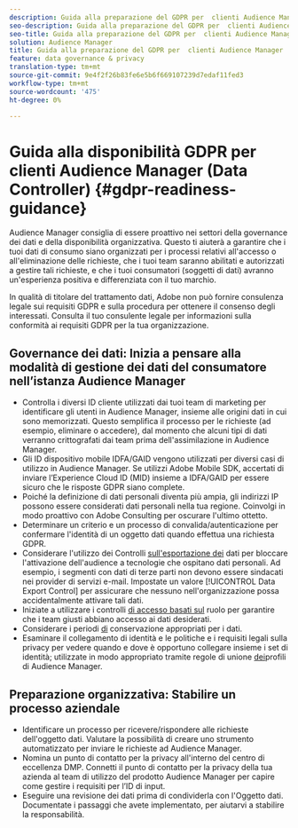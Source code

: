 ```yaml
---
description: Guida alla preparazione del GDPR per  clienti Audience Manager
seo-description: Guida alla preparazione del GDPR per  clienti Audience Manager
seo-title: Guida alla preparazione del GDPR per  clienti Audience Manager
solution: Audience Manager
title: Guida alla preparazione del GDPR per  clienti Audience Manager
feature: data governance & privacy
translation-type: tm+mt
source-git-commit: 9e4f2f26b83fe6e5b6f669107239d7edaf11fed3
workflow-type: tm+mt
source-wordcount: '475'
ht-degree: 0%

---
```



# Guida alla disponibilità GDPR per  clienti Audience Manager (Data Controller) {#gdpr-readiness-guidance}

 Audience Manager consiglia di essere proattivo nei settori della governance dei dati e della disponibilità organizzativa. Questo ti aiuterà a garantire che i tuoi dati di consumo siano organizzati per i processi relativi all&#39;accesso o all&#39;eliminazione delle richieste, che i tuoi team saranno abilitati e autorizzati a gestire tali richieste, e che i tuoi consumatori (soggetti di dati) avranno un&#39;esperienza positiva e differenziata con il tuo marchio.

In qualità di titolare del trattamento dati, Adobe non può fornire consulenza legale sui requisiti GDPR e sulla procedura per ottenere il consenso degli interessati. Consulta il tuo consulente legale per informazioni sulla conformità ai requisiti GDPR per la tua organizzazione.

## Governance dei dati: Inizia a pensare alla modalità di gestione dei dati del consumatore nell’istanza  Audience Manager

* Controlla i diversi ID cliente utilizzati dai tuoi team di marketing per identificare gli utenti in  Audience Manager, insieme alle origini dati in cui sono memorizzati. Questo semplifica il processo per le richieste (ad esempio, eliminare o accedere), dal momento che alcuni tipi di dati verranno crittografati dai team prima dell&#39;assimilazione in  Audience Manager.
* Gli ID dispositivo mobile IDFA/GAID vengono utilizzati per diversi casi di utilizzo in  Audience Manager. Se utilizzi Adobe Mobile SDK, accertati di inviare l’Experience Cloud ID (MID)  insieme a IDFA/GAID per essere sicuro che le risposte GDPR siano complete.
* Poiché la definizione di dati personali diventa più ampia, gli indirizzi IP possono essere considerati dati personali nella tua regione. Coinvolgi in modo proattivo con Adobe Consulting per oscurare l&#39;ultimo ottetto.
* Determinare un criterio e un processo di convalida/autenticazione per confermare l&#39;identità di un oggetto dati quando effettua una richiesta GDPR.
* Considerare l&#39;utilizzo dei Controlli [sull&#39;esportazione dei](../../features/data-export-controls.md) dati per bloccare l&#39;attivazione dell&#39;audience a tecnologie che ospitano dati personali. Ad esempio, i segmenti con dati di terze parti non devono essere sindacati nei provider di servizi e-mail. Impostate un valore [!UICONTROL Data Export Control] per assicurare che nessuno nell&#39;organizzazione possa accidentalmente attivare tali dati.
* Iniziate a utilizzare i controlli [di accesso basati sul](../../features/administration/administration-overview.md) ruolo per garantire che i team giusti abbiano accesso ai dati desiderati.
* Considerare i periodi [di](../../faq/faq-privacy.md#data-retention-faq) conservazione appropriati per i dati.
* Esaminare il collegamento di identità e le politiche e i requisiti legali sulla privacy per vedere quando e dove è opportuno collegare insieme i set di identità; utilizzate in modo appropriato tramite  regole di unione [dei](../../features/profile-merge-rules/merge-rules-overview.md)profili di Audience Manager.

## Preparazione organizzativa: Stabilire un processo aziendale

* Identificare un processo per ricevere/rispondere alle richieste dell&#39;oggetto dati. Valutare la possibilità di creare uno strumento automatizzato per inviare le richieste ad  Audience Manager.
* Nomina un punto di contatto per la privacy all&#39;interno del centro di eccellenza DMP. Connetti il punto di contatto per la privacy della tua azienda al team  di utilizzo del prodotto Audience Manager per capire come gestire i requisiti per l’ID di input.
* Eseguire una revisione dei dati prima di condividerla con l&#39;Oggetto dati. Documentate i passaggi che avete implementato, per aiutarvi a stabilire la responsabilità.
